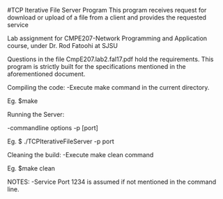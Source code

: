 #TCP Iterative File Server Program
This program receives request for download or upload of a file from a client and provides the requested service

Lab assignment for CMPE207-Network Programming and Application course, under Dr. Rod Fatoohi at SJSU

Questions in the file CmpE207.lab2.fal17.pdf hold the requirements. 
This program is strictly built for the specifications mentioned in the aforementioned document.

Compiling the code:
-Execute make command in the current directory.

 Eg. $make

Running the Server:

-commandline options
 -p [port]

 Eg. $ ./TCPIterativeFileServer -p port


Cleaning the build:
-Execute make clean command

 Eg. $make clean

NOTES:
-Service Port 1234 is assumed if not mentioned in the command line.
